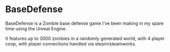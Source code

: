 # BaseDefense
BaseDefense is a Zombie base defense game I’ve been making in my spare time using the Unreal Engine.

It features up to 3000 zombies in a randomly generated world, with 4 player coop, with player connections handled via steam/steamworks.
